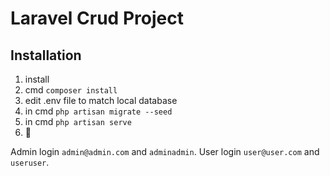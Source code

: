 # Laravel Crud Project
## Installation
1. install
2. cmd `composer install`
3. edit .env file to match local database
4. in cmd `php artisan migrate --seed`
5. in cmd `php artisan serve`
6. 🦈

Admin login `admin@admin.com` and `adminadmin`.
User login `user@user.com` and `useruser`.
